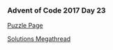 ### Advent of Code 2017 Day 23

[Puzzle Page](https://adventofcode.com/2017/day/23)

[Solutions Megathread](https://www.reddit.com/r/adventofcode/comments/7lms6p/2017_day_23_solutions/)
